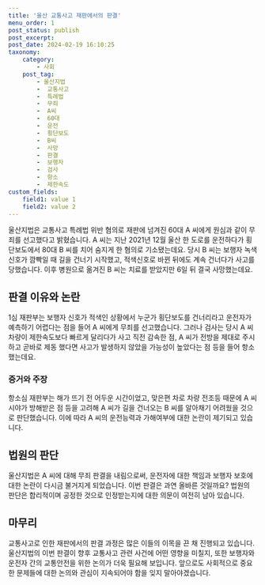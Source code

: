 ```yaml
---
title: '울산 교통사고 재판에서의 판결'
menu_order: 1
post_status: publish
post_excerpt: 
post_date: 2024-02-19 16:10:25
taxonomy:
    category:
        - 사회
    post_tag:
        - 울산지법
        -  교통사고
        -  특례법
        -  무죄
        -  A씨
        -  60대
        -  운전
        -  횡단보도
        -  B씨
        -  사망
        -  판결
        -  보행자
        -  검사
        -  항소
        -  제한속도
custom_fields:
    field1: value 1
    field2: value 2
---
```


울산지법은 교통사고 특례법 위반 혐의로 재판에 넘겨진 60대 A 씨에게 원심과 같이 무죄를 선고했다고 밝혔습니다. A 씨는 지난 2021년 12월 울산 한 도로를 운전하다가 횡단보도에서 80대 B 씨를 치어 숨지게 한 혐의로 기소됐는데요. 당시 B 씨는 보행자 녹색신호가 깜빡일 때 길을 건너기 시작했고, 적색신호로 바뀐 뒤에도 계속 건너다가 사고를 당했습니다. 이후 병원으로 옮겨진 B 씨는 치료를 받았지만 6일 뒤 결국 사망했는데요.
## 판결 이유와 논란
1심 재판부는 보행자 신호가 적색인 상황에서 누군가 횡단보도를 건너리라고 운전자가 예측하기 어렵다는 점을 들어 A 씨에게 무죄를 선고했습니다. 그러나 검사는 당시 A 씨 차량이 제한속도보다 빠르게 달리다가 사고 직전 감속한 점, A 씨가 전방을 제대로 주시하고 곧바로 제동 했다면 사고가 발생하지 않았을 가능성이 높았다는 점 등을 들어 항소했는데요.
### 증거와 주장
항소심 재판부는 해가 뜨기 전 어두운 시간이었고, 맞은편 차로 차량 전조등 때문에 A 씨 시야가 방해받은 점 등을 고려해 A 씨가 길을 건너오는 B 씨를 알아채기 어려웠을 것으로 판단했습니다. 이에 따라 A 씨의 운전능력과 가해여부에 대한 논란이 제기되고 있습니다.
## 법원의 판단
울산지법은 A 씨에 대해 무죄 판결을 내림으로써, 운전자에 대한 책임과 보행자 보호에 대한 논란이 다시금 불거지게 되었습니다. 이번 판결은 과연 올바른 것일까요? 법원의 판단은 합리적이며 공정한 것으로 인정받는지에 대한 의문이 여전히 남아 있습니다.
## 마무리
교통사고로 인한 재판에서의 판결 과정은 많은 이들의 이목을 끈 채 진행되고 있습니다. 울산지법의 이번 판결이 향후 교통사고 관련 사건에 어떤 영향을 미칠지, 또한 보행자와 운전자 간의 교통안전을 위한 논의가 더욱 필요해 보입니다. 앞으로도 사회적으로 중요한 문제들에 대한 논의와 관심이 지속되어야 함을 잊지 말아야겠습니다.

